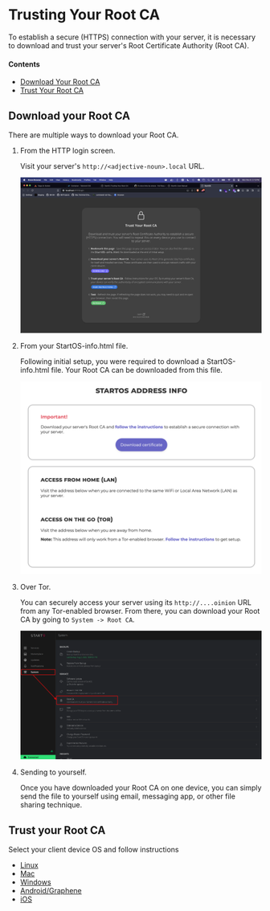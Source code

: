# Trusting Your Root CA

To establish a secure (HTTPS) connection with your server, it is necessary to download and trust your server's Root Certificate Authority (Root CA).

#### Contents

- [Download Your Root CA](#download-your-root-ca)
- [Trust Your Root CA](#trust)

## Download your Root CA

There are multiple ways to download your Root CA.

1. From the HTTP login screen.

   Visit your server's `http://<adjective-noun>.local` URL.

   ![Trust Root CA Login](./assets/ca-download-login.png)

1. From your StartOS-info.html file.

   Following initial setup, you were required to download a StartOS-info.html file. Your Root CA can be downloaded from this file.

   ![Address Info](./assets/ca-download-address-info.png)

1. Over Tor.

   You can securely access your server using its `http://....oinion` URL from any Tor-enabled browser. From there, you can download your Root CA by going to `System -> Root CA`.

   ![CA Download](./assets/ca-download-system.png)

1. Sending to yourself.

   Once you have downloaded your Root CA on one device, you can simply send the file to yourself using email, messaging app, or other file sharing technique.

## Trust your Root CA

Select your client device OS and follow instructions

- [Linux](../../device-guides/linux/ca.md)
- [Mac](../../device-guides/mac/ca.md)
- [Windows](../../device-guides/windows/ca.md)
- [Android/Graphene](../../device-guides/android/ca.md)
- [iOS](../../device-guides/ios/ca.md)
